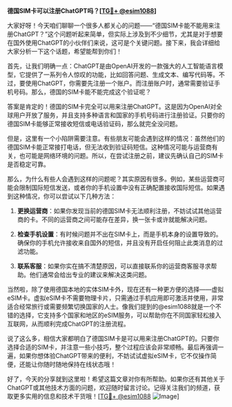 **德国SIM卡可以注册ChatGPT吗？[[TG💪+ @esim1088](https://t.me/s/esim1088)]**

大家好呀！今天咱们聊聊一个很多人都关心的问题——“德国SIM卡能不能用来注册ChatGPT？”这个问题听起来简单，但实际上涉及到不少细节，尤其是对于想要在国外使用ChatGPT的小伙伴们来说，这可是个关键问题。接下来，我会详细给大家分析一下这个话题，希望能帮到你们！

首先，让我们明确一点：ChatGPT是由OpenAI开发的一款强大的人工智能语言模型，它提供了一系列令人惊叹的功能，比如回答问题、生成文本、编写代码等。不过，要使用ChatGPT，你需要先注册一个账户。而注册账户时，通常需要验证手机号码。那么，德国的SIM卡能不能完成这个验证呢？

答案是肯定的！德国的SIM卡完全可以用来注册ChatGPT。这是因为OpenAI对全球用户开放了服务，并且支持多种语言和国家的手机号码进行注册验证。只要你的德国SIM卡能够正常接收短信或电话验证码，那么就完全没问题。

但是，这里有一个小陷阱需要注意。有些朋友可能会遇到这样的情况：虽然他们的德国SIM卡能正常接打电话，但无法收到验证码短信。这种情况可能与运营商有关，也可能是网络环境的问题。所以，在尝试注册之前，建议先确认自己的SIM卡是否稳定可靠。

那么，为什么有些人会遇到这样的问题呢？其实原因有很多。例如，某些运营商可能会限制国际短信发送，或者你的手机设置中没有正确配置接收国际短信。如果遇到这种情况，你可以尝试以下几种方法：

1. **更换运营商**：如果你发现当前的德国SIM卡无法顺利注册，不妨试试其他运营商的卡。不同的运营商之间可能存在差异，换一张卡或许就能解决问题。
   
2. **检查手机设置**：有时候问题并不出在SIM卡上，而是手机本身的设置导致的。确保你的手机允许接收来自国外的短信，并且没有开启任何阻止此类消息的过滤功能。

3. **联系客服**：如果你实在搞不清楚原因，可以直接联系你的运营商客服寻求帮助。他们通常会给出专业的建议来解决这类问题。

当然啦，除了使用德国本地的实体SIM卡外，现在还有一种更方便的选择——虚拟eSIM卡。虚拟eSIM卡不需要物理卡片，只需通过手机应用即可激活并使用，非常适合经常旅行或需要频繁切换国家的人士。像我们提到的@esim1088就是一个不错的选择，它支持多个国家和地区的eSIM服务，可以帮助你在不同国家轻松接入互联网，从而顺利完成ChatGPT的注册流程。

说了这么多，相信大家都明白了德国SIM卡是可以用来注册ChatGPT的。只要你选择合适的SIM卡，并注意一些小技巧，整个过程应该会非常顺畅。最后再强调一遍，如果你想体验ChatGPT带来的便利，不妨试试虚拟eSIM卡，它不仅操作简便，还能让你随时随地保持在线状态哦！

好了，今天的分享就到这里啦！希望这篇文章对你有所帮助。如果你还有其他关于ChatGPT或其他技术方面的问题，欢迎随时留言讨论。记得关注我们的频道，获取更多实用的信息和技术干货哦！[[TG💪+ @esim1088](https://t.me/s/esim1088) ![Image](https://i.postimg.cc/4NQfJmqS/Snipaste-2025-05-13-00-14-12.png)]